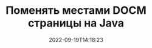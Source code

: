 ---
############################# Static ############################
layout: "auto-gen-merger"
date: 2022-09-19T14:18:23
draft: false
otherformats: docx dot dotm dotx epub html mht mhtml odp ods odt one otp ott pdf pps

############################# Head ############################
head_title: "Поменяйте местами DOCM страницы на Java"
head_description: "Поменяйте местами и обменяйте позиции двух страниц в файле DOCM на Java, используя Merger API."

############################# Header ############################
title: "Поменять местами DOCM страницы на Java"
description: "Поменять местами DOCM страницы с помощью нескольких строк Java кода."
bg_image: "https://cms.admin.containerize.com/templates/aspose/App_Themes/V3/images/bg/header1.png"
bg_overlay: false
button:
    enable: true
    icon: "fas fa-arrow-down"
    label: "Скачать бесплатную пробную версию"
    link: "https://downloads.groupdocs.com/merger/java"

############################# SubMenu ############################
submenu:
    enable: true

    left:
        img_alt: "GroupDocs.Merger for Java"
        image: "https://cms.admin.containerize.com/templates/groupdocs/images/product-logos/90x90-noborder/groupdocs-merger-java.png"
        product: "GroupDocs.Merger"
        platform: "Java"

    middle:
        button:

            # button loop
            - link: "https://apireference.groupdocs.com/merger/java"
              text: "Справочник по API"

            # button loop
            - link: "https://github.com/groupdocs-merger"
              text: "Примеры кода"

            # button loop
            - link: "https://products.groupdocs.app/merger/family"
              text: "Живые демонстрации"

            # button loop
            - link: "https://purchase.groupdocs.com/pricing/merger/java"
              text: "Цены"

    right:
        link_download: "https://downloads.groupdocs.com/merger"
        link_learn: "https://docs.groupdocs.com/merger/java"
        link_buy: "https://purchase.groupdocs.com"

############################# About ############################
about:
    enable: true
    title: "Кратко о GroupDocs.Merger for Java"
    content: |
        [GroupDocs.Merger for Java](/ru/merger/java/) предоставляет удобное решение для объединения нескольких файлов PDF, Microsoft Office (Word, Excel, PowerPoint, OneNote), OpenDocument, HTML, изображений и многие другие документы в один файл в Java приложениях. GroupDocs.Merger сэкономит вам много усилий, так как вы можете объединять DOCM документы - нет необходимости устанавливать какое-либо стороннее программное обеспечение, настольные приложения или плагины. Теперь не нужно тратить время и объединять файлы вручную! Миссия GroupDocs — обеспечить наилучшее качество и упростить рабочие процессы обработки документов.
        
        GroupDocs.Merger API — правильный выбор для корпоративных решений, которым нужны функции обмена файловыми страницами. Эти интерфейсы хорошо поддерживаются во всех основных операционных системах и платформах, включая J2SE 7.0 (1.7), J2SE 8.0 (1.8), Java 10.

############################# Steps ############################
steps:
    enable: true
    title_left: "Поменять местами страницы DOCM документов на Java"
    content_left: |
        [GroupDocs.Merger for Java](/ru/merger/java/) позволяет разработчикам Java обмениваться страницами в файле DOCM, выполняя несколько простых шагов. .
        
        * Инициализируйте **SwapOptions**, чтобы указать номера страниц для обмена.
        * Создайте новый экземпляр **Merger** и передайте ему путь к исходному документу в качестве параметра конструктора.
        * Вызовите метод **swapPages** и передайте объект **SwapOptions**.
        * Вызовите метод **save** и укажите путь к файлу для сохранения результирующего документа.

    title_right: "Системные Требования"
    content_right: |
        GroupDocs.Merger for Java API поддерживаются на всех основных платформах и операционных системах. Перед выполнением приведенного ниже кода убедитесь, что в вашей системе установлены следующие предварительные компоненты.

        * Операционные системы: Microsoft Windows, Linux, MacOS
        * Среда разработки: NetBeans, IntelliJ IDEA, Eclipse
        * Фреймворки: J2SE 7.0 (1.7), J2SE 8.0 (1.8), Java 10
        * Загрузите последнюю версию GroupDocs.Merger for Java из [Maven](https://repository.groupdocs.com/webapp/#/artifacts/browse/tree/General/repo/com/groupdocs/groupdocs-merger)
         
    code: |
     {{% merger/additional-styles %}}
     {{< merger/code-merger title="Как поменять местами страницы DOCM документов, используя пример кода Java">}}

        ```java    
        // Поменять местами страницы DOCM документов с помощью GroupDocs.Merger API
        int pageNumber1 = 6;
        int pageNumber2 = 1;

        // Инициализируйте класс SwapOptions, чтобы указать номера страниц для обмена
        SwapOptions swapOptions = new SwapOptions(pageNumber2, pageNumber1);

        // Создание экземпляра класса Merger с входным параметром DOCM документа
        Merger merger = new Merger("input.docm");

        // Вызвать метод SwapPages и передать ему объект SwapOptions
        merger.swapPages(swapOptions);
    
        // Вызовите метод Save и передайте желаемый путь к файлу, чтобы сохранить результат.
        merger.save("output.docm");
        ```
     {{< /merger/code-merger >}}

############################# Demos ############################
demos:
    enable: true
    title: "Живые демонстрации — замена страницы DOCM документов онлайн"
    content: |
       Поменяйте местами страницы DOCM документов прямо сейчас, посетив веб-сайт [Живые демонстрации GroupDocs.Merger](https://products.groupdocs.app/splitter/swap-pages/docm).
       Живые демонстрации имеют следующие преимущества.
        
############################# About Formats ############################
about_formats:
    enable: true

############################# More Formats ############################
more_formats:
    enable: true
    title: "Замена страниц файлов других форматов"
    content: |
        Java API для документов и изображений. Поменяйте местами страницы документов, указанных ниже.

############################# Back to top ###############################
back_to_top:
    enable: true
---